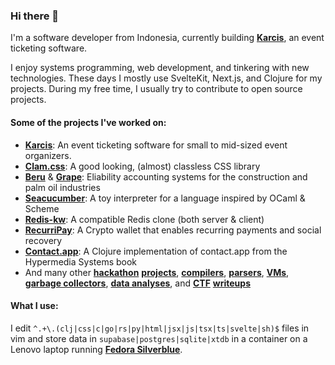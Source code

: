 ### Hi there 👋
I'm a software developer from Indonesia, currently building
**[Karcis](https://karcis.biz)**, an event ticketing software.

I enjoy systems programming, web development, and tinkering with new 
technologies. These days I mostly use SvelteKit, Next.js, and Clojure for my 
projects. During my free time, I usually try to contribute to open source 
projects.

#### Some of the projects I've worked on:
- **[Karcis](https://karcis.biz)**: An event ticketing software for small to 
  mid-sized event organizers.
- **[Clam.css](https://github.com/rmrt1n/clam.css)**: A good looking, (almost) 
  classless CSS library
- **[Beru](https://github.com/rmrt1n/beru)** &
  **[Grape](https://github.com/rmrt1n/grape)**: Eliability accounting systems for 
  the construction and palm oil industries
- **[Seacucumber](https://github.com/rmrt1n/seacucumber)**: A toy interpreter for a 
  language inspired by OCaml & Scheme
- **[Redis-kw](https://github.com/rmrt1n/redis-kw)**: A compatible Redis clone 
  (both server & client)
- **[RecurriPay](https://github.com/rmrt1n/lepak-scaling-eth-3)**: A Crypto wallet
  that enables recurring payments and social recovery
- **[Contact.app](https://github.com/rmrt1n/contact.app-clj)**: A Clojure 
  implementation of contact.app from the Hypermedia Systems book
- And many other 
  **[hackathon](https://github.com/APU-Blockchain-Cryptocurrency-Club/4ever.data)**
  **[projects](https://github.com/rmrt1n/cybernaut-2)**,
  **[compilers](https://github.com/rmrt1n/muc)**, 
  **[parsers](https://github.com/rmrt1n/parsers)**, 
  **[VMs](https://github.com/rmrt1n/govm)**, 
  **[garbage collectors](https://github.com/rmrt1n/cgc)**,
  **[data analyses](https://github.com/rmrt1n/chess_analysis_project)**, and
  **[CTF](https://github.com/Red-Knights-CTF/writeups)** 
  **[writeups](https://github.com/rmrt1n/overthewire-solutions)**

#### What I use:
I edit `^.+\.(clj|css|c|go|rs|py|html|jsx|js|tsx|ts|svelte|sh)$` files in vim and 
store data in `supabase|postgres|sqlite|xtdb` in a container on a Lenovo laptop 
running **[Fedora Silverblue](https://fedoraproject.org/silverblue/)**.
